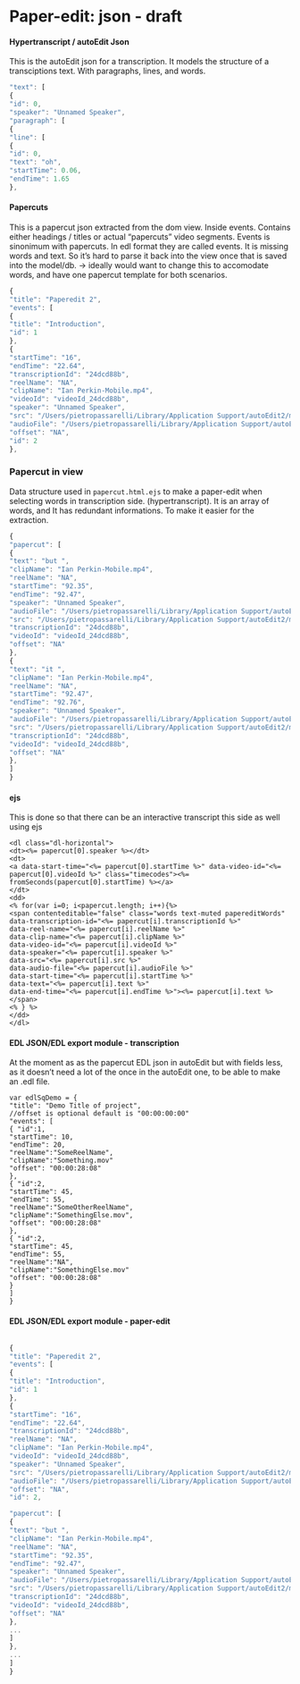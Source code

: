 # Paper-edit: json - draft



#### Hypertranscript / autoEdit Json
This is the autoEdit json for a transcription. It models the structure of a transciptions text.
With paragraphs, lines, and words.

```js
"text": [
{
"id": 0,
"speaker": "Unnamed Speaker",
"paragraph": [
{
"line": [
{
"id": 0,
"text": "oh",
"startTime": 0.06,
"endTime": 1.65
},
```

#### Papercuts
This is a papercut json extracted from the dom view.
Inside events. Contains either headings / titles or actual “papercuts” video segments.
Events is sinonimum with papercuts. In edl format they are called events.
It is missing words and text. So it’s hard to parse it back into the view once that is saved into the model/db.
→ ideally would want to change this to accomodate words, and have one papercut template for both scenarios.

```js
{
"title": "Paperedit 2",
"events": [
{
"title": "Introduction",
"id": 1
},
{
"startTime": "16",
"endTime": "22.64",
"transcriptionId": "24dcd88b",
"reelName": "NA",
"clipName": "Ian Perkin-Mobile.mp4",
"videoId": "videoId_24dcd88b",
"speaker": "Unnamed Speaker",
"src": "/Users/pietropassarelli/Library/Application Support/autoEdit2/media/Ian_Perkin-Mobile.mp4.1486169904445.webm",
"audioFile": "/Users/pietropassarelli/Library/Application Support/autoEdit2/media/Ian_Perkin-Mobile.mp4.1486169904445.ogg",
"offset": "NA",
"id": 2
},
```

### Papercut in view
Data structure used in `papercut.html.ejs` to make a paper-edit when selecting words in transcription side. (hypertranscript).
It is an array of words, and It has redundant informations. To make it easier for the extraction.

```js
{
"papercut": [
{
"text": "but ",
"clipName": "Ian Perkin-Mobile.mp4",
"reelName": "NA",
"startTime": "92.35",
"endTime": "92.47",
"speaker": "Unnamed Speaker",
"audioFile": "/Users/pietropassarelli/Library/Application Support/autoEdit2/media/Ian_Perkin-Mobile.mp4.1486169904445.ogg",
"src": "/Users/pietropassarelli/Library/Application Support/autoEdit2/media/Ian_Perkin-Mobile.mp4.1486169904445.webm",
"transcriptionId": "24dcd88b",
"videoId": "videoId_24dcd88b",
"offset": "NA"
},
{
"text": "it ",
"clipName": "Ian Perkin-Mobile.mp4",
"reelName": "NA",
"startTime": "92.47",
"endTime": "92.76",
"speaker": "Unnamed Speaker",
"audioFile": "/Users/pietropassarelli/Library/Application Support/autoEdit2/media/Ian_Perkin-Mobile.mp4.1486169904445.ogg",
"src": "/Users/pietropassarelli/Library/Application Support/autoEdit2/media/Ian_Perkin-Mobile.mp4.1486169904445.webm",
"transcriptionId": "24dcd88b",
"videoId": "videoId_24dcd88b",
"offset": "NA"
},
]
}
```

#### ejs
This is done so that there can be an interactive transcript this side as well using ejs

```
<dl class="dl-horizontal">
<dt><%= papercut[0].speaker %></dt>
<dt>
<a data-start-time="<%= papercut[0].startTime %>" data-video-id="<%= papercut[0].videoId %>" class="timecodes"><%= fromSeconds(papercut[0].startTime) %></a>
</dt>
<dd>
<% for(var i=0; i<papercut.length; i++){%>
<span contenteditable="false" class="words text-muted papereditWords"
data-transcription-id="<%= papercut[i].transcriptionId %>"
data-reel-name="<%= papercut[i].reelName %>"
data-clip-name="<%= papercut[i].clipName %>"
data-video-id="<%= papercut[i].videoId %>"
data-speaker="<%= papercut[i].speaker %>"
data-src="<%= papercut[i].src %>"
data-audio-file="<%= papercut[i].audioFile %>"
data-start-time="<%= papercut[i].startTime %>"
data-text="<%= papercut[i].text %>"
data-end-time="<%= papercut[i].endTime %>"><%= papercut[i].text %> </span>
<% } %>
</dd>
</dl>
```

#### EDL JSON/EDL export module - transcription
At the moment as as the papercut EDL json in autoEdit but with fields less, as it doesn’t need a lot of the once in the autoEdit one, to be able to make an .edl file.

```
var edlSqDemo = {
"title": "Demo Title of project",
//offset is optional default is "00:00:00:00"
"events": [
{ "id":1,
"startTime": 10,
"endTime": 20,
"reelName":"SomeReelName",
"clipName":"Something.mov"
"offset": "00:00:28:08"
},
{ "id":2,
"startTime": 45,
"endTime": 55,
"reelName":"SomeOtherReelName",
"clipName":"SomethingElse.mov",
"offset": "00:00:28:08"
},
{ "id":2,
"startTime": 45,
"endTime": 55,
"reelName":"NA",
"clipName":"SomethingElse.mov"
"offset": "00:00:28:08"
}
]
}
```

#### EDL JSON/EDL export module - paper-edit

<!-- TODO: export paperedit and put json here as example, is the below one correct? -->

```js

{
"title": "Paperedit 2",
"events": [
{
"title": "Introduction",
"id": 1
},
{
"startTime": "16",
"endTime": "22.64",
"transcriptionId": "24dcd88b",
"reelName": "NA",
"clipName": "Ian Perkin-Mobile.mp4",
"videoId": "videoId_24dcd88b",
"speaker": "Unnamed Speaker",
"src": "/Users/pietropassarelli/Library/Application Support/autoEdit2/media/Ian_Perkin-Mobile.mp4.1486169904445.webm",
"audioFile": "/Users/pietropassarelli/Library/Application Support/autoEdit2/media/Ian_Perkin-Mobile.mp4.1486169904445.ogg",
"offset": "NA",
"id": 2,

"papercut": [
{
"text": "but ",
"clipName": "Ian Perkin-Mobile.mp4",
"reelName": "NA",
"startTime": "92.35",
"endTime": "92.47",
"speaker": "Unnamed Speaker",
"audioFile": "/Users/pietropassarelli/Library/Application Support/autoEdit2/media/Ian_Perkin-Mobile.mp4.1486169904445.ogg",
"src": "/Users/pietropassarelli/Library/Application Support/autoEdit2/media/Ian_Perkin-Mobile.mp4.1486169904445.webm",
"transcriptionId": "24dcd88b",
"videoId": "videoId_24dcd88b",
"offset": "NA"
},
...
]
},
...
]
}
```